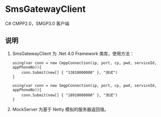 # SmsGatewayClient
C# CMPP2.0，SMGP3.0 客户端

## 说明

1. SmsGatewayClient 为 .Net 4.0 Framework 类库，使用方法：
	```
	using(var conn = new CmppConnection(ip, port, cp, pwd, serviceId, appPhoneNo)){
		conn.Submit(new[] { "13810000000" }, "测试")
	}

	using(var conn = new SmgpConnection(ip, port, cp, pwd, serviceId, appPhoneNo)){
		conn.Submit(new[] { "18910000000" }, "测试")
	}

	```
2. MockServer 为基于 Netty 模拟的服务器返回值。